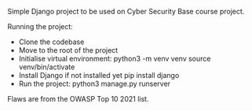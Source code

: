 Simple Django project to be used on Cyber Security Base course project.

Running the project:

- Clone the codebase
- Move to the root of the project
- Initialise virtual environment:
python3 -m venv venv
source venv/bin/activate
- Install Django if not installed yet
pip install django
- Run the project:
python3 manage.py runserver

Flaws are from the OWASP Top 10 2021 list.
